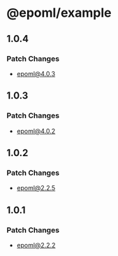 # @epoml/example

## 1.0.4

### Patch Changes

- epoml@4.0.3

## 1.0.3

### Patch Changes

- epoml@4.0.2

## 1.0.2

### Patch Changes

- epoml@2.2.5

## 1.0.1

### Patch Changes

- epoml@2.2.2
